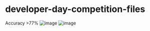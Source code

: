 # developer-day-competition-files
Accuracy >77%
![image](https://user-images.githubusercontent.com/80022378/193777241-d9d2c6d2-f541-487a-a662-f1a8532f2ef5.png)
![image](https://user-images.githubusercontent.com/80022378/193777356-8e75d7ad-7f43-43ec-ad13-74c1c0bf72ac.png)

